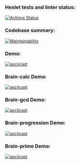 ### Hexlet tests and linter status:
[![Actions Status](https://github.com/Droletor/frontend-project-44/actions/workflows/hexlet-check.yml/badge.svg)](https://github.com/Droletor/frontend-project-44/actions)

### Codebase summary:
[![Maintainability](https://api.codeclimate.com/v1/badges/9e8b134c921dadbb9359/maintainability)](https://codeclimate.com/github/Droletor/frontend-project-44/maintainability)

### Demo:
[![asciicast](https://asciinema.org/a/ccOnRv4qghQg9qNZoAsupCrDn.svg)](https://asciinema.org/a/ccOnRv4qghQg9qNZoAsupCrDn)

### Brain-calc Demo:
[![asciicast](https://asciinema.org/a/9mjgT32nMH9YiI0dt9iQpTCgc.svg)](https://asciinema.org/a/9mjgT32nMH9YiI0dt9iQpTCgc)

### Brain-gcd Demo:
[![asciicast](https://asciinema.org/a/fRdqexX0W5fmrU1pd0cCn6sA5.svg)](https://asciinema.org/a/fRdqexX0W5fmrU1pd0cCn6sA5)

### Brain-progression Demo:
[![asciicast](https://asciinema.org/a/ONPy1pHDQMB90c1HAPtt4wV0R.svg)](https://asciinema.org/a/ONPy1pHDQMB90c1HAPtt4wV0R)

### Brain-prime Demo:
[![asciicast](https://asciinema.org/a/wRtYHJP58aRzPbskLG8721mAT.svg)](https://asciinema.org/a/wRtYHJP58aRzPbskLG8721mAT)

